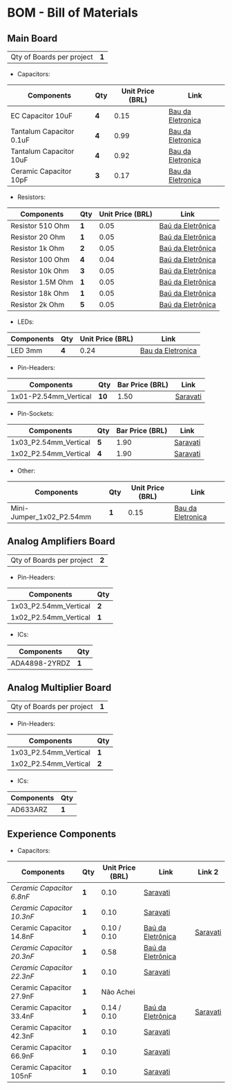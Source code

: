 # BOM - Bill of Materials

## Main Board

|                           |       |
| ------------------------- | ----- |
| Qty of Boards per project | **1** |

* Capacitors: 

| Components               | Qty   |  Unit Price (BRL) | Link                                                                                                      |
| ------------------------ | ----- | ----------------- | --------------------------------------------------------------------------------------------------------- |
| EC Capacitor 10uF        | **4** | 0.15              | [Bau da Eletronica](https://www.baudaeletronica.com.br/produto/capacitor-eletrolitico-10uf-25v-105c.html) |
| Tantalum Capacitor 0.1uF | **4** | 0.99              | [Bau da Eletronica](https://www.baudaeletronica.com.br/produto/capacitor-tantalo-01uf-35v.html)           |
| Tantalum Capacitor 10uF  | **4** | 0.92              | [Bau da Eletronica](https://www.baudaeletronica.com.br/produto/capacitor-tantalo-10uf-16v.html)           |
| Ceramic Capacitor 10pF   | **3** | 0.17              | [Bau da Eletronica](https://www.baudaeletronica.com.br/produto/capacitor-ceramico-10pf-50v.html)          |

* Resistors:

| Components        | Qty   | Unit Price (BRL) | Link                                                                                     |
| ----------------- | ----- | ---------------- | ---------------------------------------------------------------------------------------- |
| Resistor 510 Ohm  | **1** | 0.05             | [Baú da Eletrônica](https://www.baudaeletronica.com.br/produto/resistor-510r-5-14w.html) |
| Resistor 20 Ohm   | **1** | 0.05             | [Baú da Eletrônica](https://www.baudaeletronica.com.br/produto/resistor-20r-5-14w.html)  |
| Resistor 1k Ohm   | **2** | 0.05             | [Baú da Eletrônica](https://www.baudaeletronica.com.br/produto/resistor-1k-5-14w.html)   |
| Resistor 100 Ohm  | **4** | 0.04             | [Baú da Eletrônica](https://www.baudaeletronica.com.br/produto/resistor-100r-5-14w.html) |
| Resistor 10k Ohm  | **3** | 0.05             | [Baú da Eletrônica](https://www.baudaeletronica.com.br/produto/resistor-10k-5-14w.html)  |
| Resistor 1.5M Ohm | **1** | 0.05             | [Baú da Eletrônica](https://www.baudaeletronica.com.br/produto/resistor-1m5-5-14w.html)  |
| Resistor 18k Ohm  | **1** | 0.05             | [Baú da Eletrônica](https://www.baudaeletronica.com.br/produto/resistor-18k-5-14w.html)  |
| Resistor 2k Ohm   | **5** | 0.05             | [Baú da Eletrônica](https://www.baudaeletronica.com.br/produto/resistor-2k-5-14w.html)   |

* LEDs:

| Components | Qty   | Unit Price (BRL) | Link                                                                                     |
| ---------- | ----- | ---------------- | ---------------------------------------------------------------------------------------- |
| LED 3mm    | **4** | 0.24             | [Bau da Eletronica](https://www.baudaeletronica.com.br/produto/led-difuso-3mm-azul.html) |

* Pin-Headers:

| Components            | Qty    | Bar Price (BRL) | Link                                                                                               |
| --------------------- | ------ | --------------- | -------------------------------------------------------------------------------------------------- |
| 1x01-P2.54mm_Vertical | **10** | 1.50            | [Saravati](https://www.saravati.com.br/barra-de-pinos-1x40-vias-8-2mm-180-graus-passo-2-54mm.html) |

* Pin-Sockets:

| Components            | Qty   | Bar Price (BRL) | Link                                                                                                |
| --------------------- | ----- | --------------- | --------------------------------------------------------------------------------------------------- |
| 1x03_P2.54mm_Vertical | **5** | 1.90            | [Saravati](https://www.saravati.com.br/soquete-barra-de-pinos-1x40-mci-180-graus-passo-2-54mm.html) |
| 1x02_P2.54mm_Vertical | **4** | 1.90            | [Saravati](https://www.saravati.com.br/soquete-barra-de-pinos-1x40-mci-180-graus-passo-2-54mm.html) |

* Other:

| Components               | Qty   | Unit Price (BRL) | Link                                                                                              |
| ------------------------ | ----- | ---------------- | ------------------------------------------------------------------------------------------------- |
| Mini-Jumper_1x02_P2.54mm | **1** | 0.15             | [Bau da Eletronica](https://www.baudaeletronica.com.br/produto/conector-mini-jumper-sem-aba.html) |

## Analog Amplifiers Board

|                           |       |
| ------------------------- | ----- |
| Qty of Boards per project | **2** |

* Pin-Headers:

| Components            | Qty   |
| --------------------- | ----- |
| 1x03_P2.54mm_Vertical | **2** |
| 1x02_P2.54mm_Vertical | **1** |

* ICs: 

| Components    | Qty   |
| ------------- | ----- |
| ADA4898-2YRDZ | **1** | 

## Analog Multiplier Board

|                           |       |
| ------------------------- | ----- |
| Qty of Boards per project | **1** |

* Pin-Headers:

| Components            | Qty   |
| --------------------- | ----- |
| 1x03_P2.54mm_Vertical | **1** |
| 1x02_P2.54mm_Vertical | **2** |

* ICs: 

| Components | Qty   |
| ---------- | ----- |
| AD633ARZ   | **1** | 

## Experience Components

* Capacitors:

| Components                 | Qty   | Unit Price (BRL) | Link                                                                                             | Link 2    |
| -------------------------- | ----- | ---------------- | ------------------------------------------------------------------------------------------------ | --------- |
| *Ceramic Capacitor 6.8nF*  | **1** | 0.10             | [Saravati](https://www.saravati.com.br/capacitor-ceramico-6-8nf-50v.html)                        |           |
| *Ceramic Capacitor 10.3nF* | **1** | 0.10             | [Saravati](https://www.saravati.com.br/capacitor-ceramico-10nf-50v.html)                         |           |
| Ceramic Capacitor 14.8nF   | **1** | 0.10 / 0.10      | [Baú da Eletrônica](https://www.baudaeletronica.com.br/produto/capacitor-ceramico-15nf-50v.html) | [Saravati](https://www.saravati.com.br/capacitor-ceramico-15nf-50v.html) |
| *Ceramic Capacitor 20.3nF* | **1** | 0.58             | [Baú da Eletrônica](https://www.baudaeletronica.com.br/produto/capacitor-ceramico-20nf-50v.html) |           |
| *Ceramic Capacitor 22.3nF* | **1** | 0.10             | [Saravati](https://www.saravati.com.br/capacitor-ceramico-22nf-50v.html)                         |           |
| Ceramic Capacitor 27.9nF   | **1** |  Não Achei       | []()                                                                                             |           |
| Ceramic Capacitor 33.4nF   | **1** | 0.14 / 0.10      | [Baú da Eletrônica](https://www.baudaeletronica.com.br/produto/capacitor-ceramico-33nf-50v.html) | [Saravati](https://www.saravati.com.br/capacitor-ceramico-15nf-50v.html) |
| Ceramic Capacitor 42.3nF   | **1** | 0.10             | [Saravati](https://www.saravati.com.br/capacitor-ceramico-47nf-50v.html)                         |           |
| Ceramic Capacitor 66.9nF   | **1** | 0.10             | [Saravati](https://www.saravati.com.br/capacitor-ceramico-68nf-50v.html)                         |           |
| Ceramic Capacitor 105nF    | **1** | 0.10             | [Saravati](https://www.saravati.com.br/capacitor-ceramico-100nf-50v.html)                        |           |

